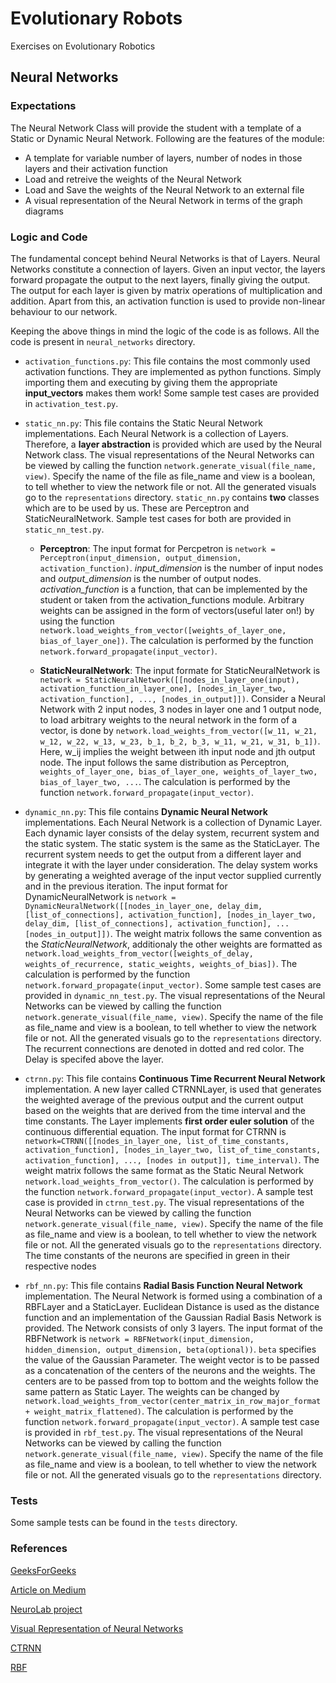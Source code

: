 # Evolutionary Robots
Exercises on Evolutionary Robotics

## Neural Networks

### Expectations
The Neural Network Class will provide the student with a template of a Static or Dynamic Neural Network. Following are the features of the module:

- A template for variable number of layers, number of nodes in those layers and their activation function
- Load and retreive the weights of the Neural Network
- Load and Save the weights of the Neural Network to an external file
- A visual representation of the Neural Network in terms of the graph diagrams

### Logic and Code
The fundamental concept behind Neural Networks is that of Layers. Neural Networks constitute a connection of layers. Given an input vector, the layers forward propagate the output to the next layers, finally giving the output. The output for each layer is given by matrix operations of multiplication and addition. Apart from this, an activation function is used to provide non-linear behaviour to our network.

Keeping the above things in mind the logic of the code is as follows. All the code is present in `neural_networks` directory.

- `activation_functions.py`: This file contains the most commonly used activation functions. They are implemented as python functions. Simply importing them and executing by giving them the appropriate **input_vectors** makes them work! Some sample test cases are provided in `activation_test.py`.

- `static_nn.py`: This file contains the Static Neural Network implementations. Each Neural Network is a collection of Layers. Therefore, a **layer abstraction** is provided which are used by the Neural Network class. The visual representations of the Neural Networks can be viewed by calling the function `network.generate_visual(file_name, view)`. Specify the name of the file as file_name and view is a boolean, to tell whether to view the network file or not. All the generated visuals go to the `representations` directory. `static_nn.py` contains **two** classes which are to be used by us. These are Perceptron and StaticNeuralNetwork. Sample test cases for both are provided in `static_nn_test.py`.
	- **Perceptron**: The input format for Percpetron is `network = Perceptron(input_dimension, output_dimension, activation_function)`. *input_dimension* is the number of input nodes and *output_dimension* is the number of output nodes. *activation_function* is a function, that can be implemented by the student or taken from the activation_functions module. Arbitrary weights can be assigned in the form of vectors(useful later on!) by using the function `network.load_weights_from_vector([weights_of_layer_one, bias_of_layer_one])`. The calculation is performed by the function `network.forward_propagate(input_vector)`.

	- **StaticNeuralNetwork**: The input formate for StaticNeuralNetwork is `network = StaticNeuralNetwork([[nodes_in_layer_one(input), activation_function_in_layer_one], [nodes_in_layer_two, activation_function], ..., [nodes_in_output]])`. Consider a Neural Network with 2 input nodes, 3 nodes in layer one and 1 output node, to load arbitrary weights to the neural network in the form of a vector, is done by `network.load_weights_from_vector([w_11, w_21, w_12, w_22, w_13, w_23, b_1, b_2, b_3, w_11, w_21, w_31, b_1])`. Here, w_ij implies the weight between ith input node and jth output node. The input follows the same distribution as Perceptron, `weights_of_layer_one, bias_of_layer_one, weights_of_layer_two, bias_of_layer_two, ...`. The calculation is performed by the function `network.forward_propagate(input_vector)`.
	
- `dynamic_nn.py`: This file contains **Dynamic Neural Network** implementations. Each Neural Network is a collection of Dynamic Layer. Each dynamic layer consists of the delay system, recurrent system and the static system. The static system is the same as the StaticLayer. The recurrent system needs to get the output from a different layer and integrate it with the layer under consideration. The delay system works by generating a weighted average of the input vector supplied currently and in the previous iteration. The input format for DynamicNeuralNetwork is `network = DynamicNeuralNetwork([[nodes_in_layer_one, delay_dim, [list_of_connections], activation_function], [nodes_in_layer_two, delay_dim, [list_of_connections], activation_function], ...[nodes_in_output]])`. The weight matrix follows the same convention as the *StaticNeuralNetwork*, additionaly the other weights are formatted as `network.load_weights_from_vector([weights_of_delay, weights_of_recurrence, static_weights, weights_of_bias])`. The calculation is performed by the function `network.forward_propagate(input_vector)`. Some sample test cases are provided in `dynamic_nn_test.py`. The visual representations of the Neural Networks can be viewed by calling the function `network.generate_visual(file_name, view)`. Specify the name of the file as file_name and view is a boolean, to tell whether to view the network file or not. All the generated visuals go to the `representations` directory. The recurrent connections are denoted in dotted and red color. The Delay is specifed above the layer.

- `ctrnn.py`: This file contains **Continuous Time Recurrent Neural Network** implementation. A new layer called CTRNNLayer, is used that generates the weighted average of the previous output and the current output based on the weights that are derived from the time interval and the time constants. The Layer implements **first order euler solution** of the continuous differential equation. The input format for CTRNN is `network=CTRNN([[nodes_in_layer_one, list_of_time_constants, activation_function], [nodes_in_layer_two, list_of_time_constants, activation_function], ..., [nodes in output]], time_interval)`. The weight matrix follows the same format as the Static Neural Network `network.load_weights_from_vector()`. The calculation is performed by the function `network.forward_propagate(input_vector)`. A sample test case is provided in `ctrnn_test.py`. The visual representations of the Neural Networks can be viewed by calling the function `network.generate_visual(file_name, view)`. Specify the name of the file as file_name and view is a boolean, to tell whether to view the network file or not. All the generated visuals go to the `representations` directory. The time constants of the neurons are specified in green in their respective nodes

- `rbf_nn.py`: This file contains **Radial Basis Function Neural Network** implementation. The Neural Network is formed using a combination of a RBFLayer and a StaticLayer. Euclidean Distance is used as the distance function and an implementation of the Gaussian Radial Basis Network is provided. The Network consists of only 3 layers. The input format of the RBFNetwork is `network = RBFNetwork(input_dimension, hidden_dimension, output_dimension, beta(optional))`. `beta` specifies the value of the Gaussian Parameter. The weight vector is to be passed as a concatenation of the centers of the neurons and the weights. The centers are to be passed from top to bottom and the weights follow the same pattern as Static Layer. The weights can be changed by `network.load_weights_from_vector(center_matrix_in_row_major_format + weight_matrix_flattened)`. The calculation is performed by the function `network.forward_propagate(input_vector)`. A sample test case is provided in `rbf_test.py`. The visual representations of the Neural Networks can be viewed by calling the function `network.generate_visual(file_name, view)`. Specify the name of the file as file_name and view is a boolean, to tell whether to view the network file or not. All the generated visuals go to the `representations` directory.
	
	
### Tests
Some sample tests can be found in the `tests` directory.

### References
[GeeksForGeeks](https://www.geeksforgeeks.org/activation-functions/)

[Article on Medium](https://towardsdatascience.com/complete-guide-of-activation-functions-34076e95d044)

[NeuroLab project](https://github.com/zueve/neurolab)

[Visual Representation of Neural Networks](https://tgmstat.wordpress.com/2013/06/12/draw-neural-network-diagrams-graphviz/)

[CTRNN](https://neat-python.readthedocs.io/en/latest/ctrnn.html)

[RBF](https://en.wikipedia.org/wiki/Radial_basis_function_network)
